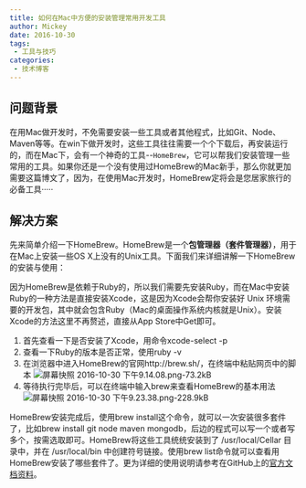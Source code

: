 ```yaml
---
title: 如何在Mac中方便的安装管理常用开发工具
author: Mickey
date: 2016-10-30
tags:
 - 工具与技巧
categories:
 - 技术博客
---
```


## 问题背景 ##

在用Mac做开发时，不免需要安装一些工具或者其他程式，比如Git、Node、Maven等等。在win下做开发时，这些工具往往需要一个个下载后，再安装运行的，而在Mac下，会有一个神奇的工具--`HomeBrew`，它可以帮我们安装管理一些常用的工具。如果你还是一个没有使用过HomeBrew的Mac新手，那么你就更加需要这篇博文了，因为，在使用Mac开发时，HomeBrew定将会是您居家旅行的必备工具<i class="icon-smile"></i>·····

## 解决方案 ##

先来简单介绍一下HomeBrew。HomeBrew是一个**包管理器（套件管理器）**，用于在Mac上安装一些OS X上没有的Unix工具。下面我们来详细讲解一下HomeBrew的安装与使用：

因为HomeBrew是依赖于Ruby的，所以我们需要先安装Ruby，而在Mac中安装Ruby的一种方法是直接安装Xcode，这是因为Xcode会帮你安装好 Unix 环境需要的开发包，其中就会包含Ruby（Mac的桌面操作系统内核就是Unix）。安装Xcode的方法这里不再赘述，直接从App Store中Get即可。

 1. 首先查看一下是否安装了Xcode，用命令xcode-select -p
 2. 查看一下Ruby的版本是否正常，使用ruby -v
 3. 在浏览器中进入HomeBrew的官网http://brew.sh/，在终端中粘贴网页中的脚本
    ![屏幕快照 2016-10-30 下午9.14.08.png-73.2kB][7]
 4. 等待执行完毕后，可以在终端中输入brew来查看HomeBrew的基本用法
    ![屏幕快照 2016-10-30 下午9.23.38.png-228.9kB][6]

HomeBrew安装完成后，使用brew install这个命令，就可以一次安装很多套件了，比如brew install git node maven mongodb，后边的程式可以写一个或者写多个，按需选取即可。HomeBrew将这些工具统统安装到了 /usr/local/Cellar 目录中，并在 /usr/local/bin 中创建符号链接。使用brew list命令就可以查看用HomeBrew安装了哪些套件了。更为详细的使用说明请参考在GitHub上的[官方文档资料][8]。


  [1]: http://mickeywang.com/
  [2]: http://weibo.com/MickeyLaughing
  [6]: images/tech/%E5%B1%8F%E5%B9%95%E5%BF%AB%E7%85%A7%202016-10-30%20%E4%B8%8B%E5%8D%889.23.38.png
  [7]: images/tech/%E5%B1%8F%E5%B9%95%E5%BF%AB%E7%85%A7%202016-10-30%20%E4%B8%8B%E5%8D%889.14.08.png
  [8]: https://github.com/Homebrew/brew/blob/master/docs/FAQ.md